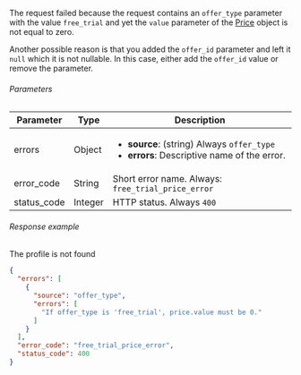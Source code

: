 <!--- FreeTrialPrice.md ---> 

The request failed because the request contains an  `offer_type` parameter with the value `free_trial` and yet the `value` parameter of the [Price](server-side-api-objects#price) object is not equal to zero.

Another possible reason is that you added the `offer_id` parameter and left it `null` which it is not nullable. In this case, either add the `offer_id` value or remove the parameter.

###### Parameters

| Parameter   | Type    | Description                                                  |
| ----------- | ------- | ------------------------------------------------------------ |
| errors      | Object  | <ul><li> **source**: (string) Always `offer_type`</li><li> **errors**: Descriptive name of the error. </li></ul> |
| error_code  | String  | Short error name. Always: `free_trial_price_error`           |
| status_code | Integer | HTTP status. Always `400`                                    |

###### Response example

The profile is not found

```json
{
  "errors": [
    {
      "source": "offer_type",
      "errors": [
        "If offer_type is 'free_trial', price.value must be 0."
      ]
    }
  ],
  "error_code": "free_trial_price_error",
  "status_code": 400
}
```

 
